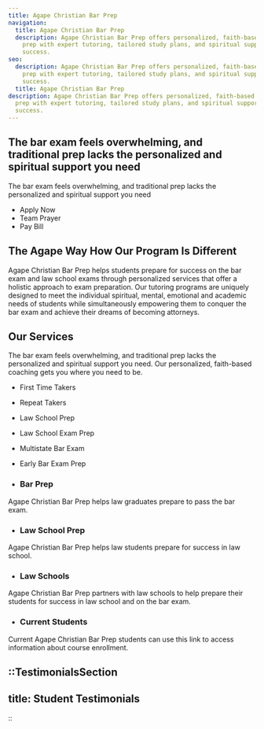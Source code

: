```yaml
---
title: Agape Christian Bar Prep
navigation:
  title: Agape Christian Bar Prep
  description: Agape Christian Bar Prep offers personalized, faith-based bar exam
    prep with expert tutoring, tailored study plans, and spiritual support for
    success.
seo:
  description: Agape Christian Bar Prep offers personalized, faith-based bar exam
    prep with expert tutoring, tailored study plans, and spiritual support for
    success.
  title: Agape Christian Bar Prep
description: Agape Christian Bar Prep offers personalized, faith-based bar exam
  prep with expert tutoring, tailored study plans, and spiritual support for
  success.
---
```


## The bar exam feels overwhelming, and traditional prep lacks the personalized and spiritual support you need 
The bar exam feels overwhelming, and traditional prep lacks the personalized and spiritual support you need
- Apply Now 
- Team Prayer
- Pay Bill

## The Agape Way How Our Program Is Different
Agape Christian Bar Prep helps students prepare for success on the bar exam and law school exams through personalized services that offer a holistic approach to exam preparation.  Our tutoring programs are uniquely designed to meet the individual spiritual, mental, emotional and academic needs of students while simultaneously empowering them to conquer the bar exam and achieve their dreams of becoming attorneys. 

## Our Services
The bar exam feels overwhelming, and traditional prep lacks the personalized and spiritual support you need. Our personalized, faith-based coaching gets you where you need to be.
  - First Time Takers
  - Repeat Takers
  - Law School Prep
  - Law School Exam Prep
  - Multistate Bar Exam
  - Early Bar Exam Prep

 - ### Bar Prep
  Agape Christian Bar Prep helps law graduates prepare to pass the bar exam.

 - ### Law School Prep
  Agape Christian Bar Prep helps law students prepare for success in law school.

 - ### Law Schools
  Agape Christian Bar Prep partners with law schools to help prepare their students for success in law school and on the bar exam.

 - ### Current Students
  Current Agape Christian Bar Prep students can use this link to access information about course enrollment.

::TestimonialsSection
---
title: Student Testimonials
---
::